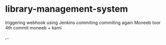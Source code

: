 # library-management-system
triggering webhook using Jenkins
commiting 
commiting again
Moneeb toor
4th commit
moneeb + kami

,..
